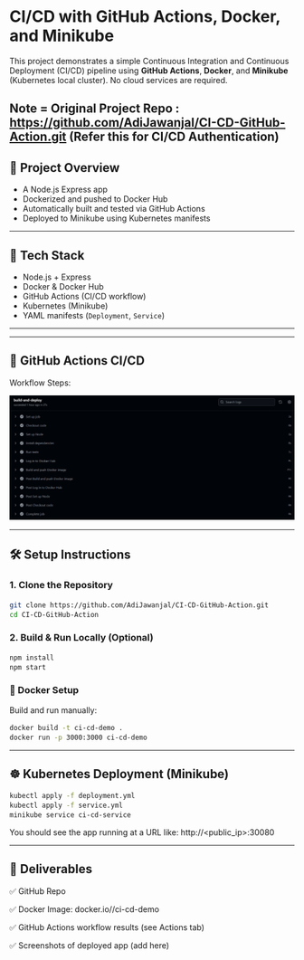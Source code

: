 # CI/CD with GitHub Actions, Docker, and Minikube

This project demonstrates a simple Continuous Integration and Continuous Deployment (CI/CD) pipeline using **GitHub Actions**, **Docker**, and **Minikube** (Kubernetes local cluster). No cloud services are required.

## Note = Original Project Repo : https://github.com/AdiJawanjal/CI-CD-GitHub-Action.git (Refer this for CI/CD Authentication)

## 🚀 Project Overview

- A Node.js Express app
- Dockerized and pushed to Docker Hub
- Automatically built and tested via GitHub Actions
- Deployed to Minikube using Kubernetes manifests

---

## 🧰 Tech Stack

- Node.js + Express
- Docker & Docker Hub
- GitHub Actions (CI/CD workflow)
- Kubernetes (Minikube)
- YAML manifests (`Deployment`, `Service`)

---


---

## 🔄 GitHub Actions CI/CD
Workflow Steps:

![Build Success](Screenshots/Pipeline.png)

---

## 🛠️ Setup Instructions

### 1. Clone the Repository

```bash
git clone https://github.com/AdiJawanjal/CI-CD-GitHub-Action.git
cd CI-CD-GitHub-Action
```
### 2. Build & Run Locally (Optional)
```bash
npm install
npm start
```

### 🐳 Docker Setup
Build and run manually:
```bash
docker build -t ci-cd-demo .
docker run -p 3000:3000 ci-cd-demo
```
---
## ☸️ Kubernetes Deployment (Minikube)
```bash
kubectl apply -f deployment.yml
kubectl apply -f service.yml
minikube service ci-cd-service
```
You should see the app running at a URL like: http://<public_ip>:30080

---

## 📸 Deliverables
✅ GitHub Repo

✅ Docker Image: docker.io/<your-username>/ci-cd-demo

✅ GitHub Actions workflow results (see Actions tab)

✅ Screenshots of deployed app (add here)

